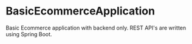 # BasicEcommerceApplication
Basic Ecommerce application with backend only. REST API's are written using Spring Boot.
